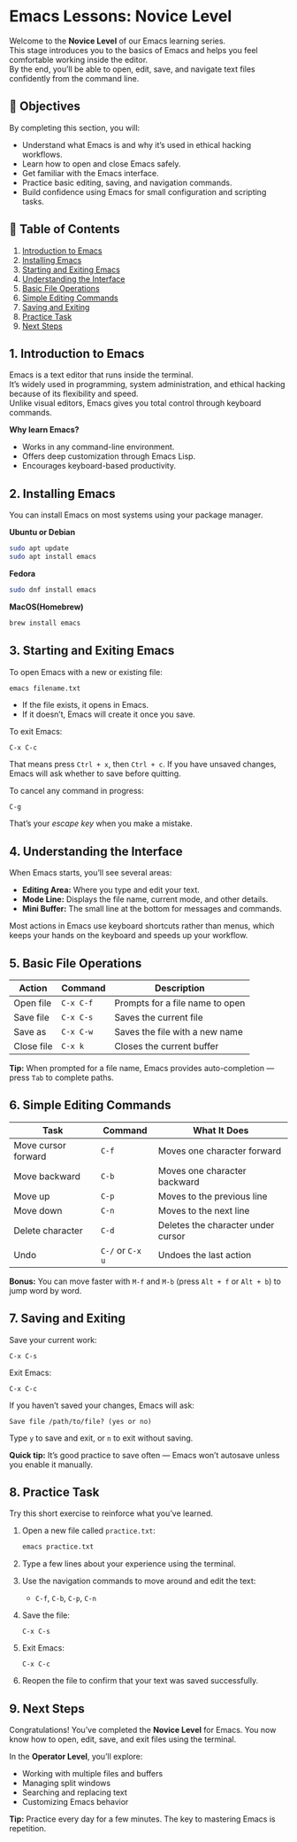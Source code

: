 # Emacs Lessons: Novice Level

Welcome to the **Novice Level** of our Emacs learning series.  
This stage introduces you to the basics of Emacs and helps you feel comfortable working inside the editor.  
By the end, you’ll be able to open, edit, save, and navigate text files confidently from the command line.

## 🎯 Objectives

By completing this section, you will:
- Understand what Emacs is and why it’s used in ethical hacking workflows.  
- Learn how to open and close Emacs safely.  
- Get familiar with the Emacs interface.  
- Practice basic editing, saving, and navigation commands.  
- Build confidence using Emacs for small configuration and scripting tasks.


## 🧭 Table of Contents

1. [Introduction to Emacs](#introduction-to-emacs)  
2. [Installing Emacs](#installing-emacs)  
3. [Starting and Exiting Emacs](#starting-and-exiting-emacs)  
4. [Understanding the Interface](#understanding-the-interface)  
5. [Basic File Operations](#basic-file-operations)  
6. [Simple Editing Commands](#simple-editing-commands)  
7. [Saving and Exiting](#saving-and-exiting)  
8. [Practice Task](#practice-task)  
9. [Next Steps](#next-steps)


## 1. Introduction to Emacs

Emacs is a text editor that runs inside the terminal.  
It’s widely used in programming, system administration, and ethical hacking because of its flexibility and speed.  
Unlike visual editors, Emacs gives you total control through keyboard commands.

**Why learn Emacs?**
- Works in any command-line environment.  
- Offers deep customization through Emacs Lisp.  
- Encourages keyboard-based productivity.


## 2. Installing Emacs

You can install Emacs on most systems using your package manager.

**Ubuntu or Debian**
```bash
sudo apt update
sudo apt install emacs
```

**Fedora**
```bash
sudo dnf install emacs
```

**MacOS(Homebrew)**
```bash
brew install emacs
```


## 3. Starting and Exiting Emacs

To open Emacs with a new or existing file:

```bash
emacs filename.txt
```

* If the file exists, it opens in Emacs.
* If it doesn’t, Emacs will create it once you save.

To exit Emacs:

```text
C-x C-c
```

That means press `Ctrl + x`, then `Ctrl + c`.
If you have unsaved changes, Emacs will ask whether to save before quitting.

To cancel any command in progress:

```text
C-g
```

That’s your *escape key* when you make a mistake.


## 4. Understanding the Interface

When Emacs starts, you’ll see several areas:

* **Editing Area:** Where you type and edit your text.
* **Mode Line:** Displays the file name, current mode, and other details.
* **Mini Buffer:** The small line at the bottom for messages and commands.

Most actions in Emacs use keyboard shortcuts rather than menus, which keeps your hands on the keyboard and speeds up your workflow.


## 5. Basic File Operations

| Action     | Command   | Description                     |
| ---------- | --------- | ------------------------------- |
| Open file  | `C-x C-f` | Prompts for a file name to open |
| Save file  | `C-x C-s` | Saves the current file          |
| Save as    | `C-x C-w` | Saves the file with a new name  |
| Close file | `C-x k`   | Closes the current buffer       |

**Tip:** When prompted for a file name, Emacs provides auto-completion — press `Tab` to complete paths.


## 6. Simple Editing Commands

| Task                | Command          | What It Does                       |
| ------------------- | ---------------- | ---------------------------------- |
| Move cursor forward | `C-f`            | Moves one character forward        |
| Move backward       | `C-b`            | Moves one character backward       |
| Move up             | `C-p`            | Moves to the previous line         |
| Move down           | `C-n`            | Moves to the next line             |
| Delete character    | `C-d`            | Deletes the character under cursor |
| Undo                | `C-/` or `C-x u` | Undoes the last action             |

**Bonus:** You can move faster with `M-f` and `M-b` (press `Alt + f` or `Alt + b`) to jump word by word.


## 7. Saving and Exiting

Save your current work:

```text
C-x C-s
```

Exit Emacs:

```text
C-x C-c
```

If you haven’t saved your changes, Emacs will ask:

```
Save file /path/to/file? (yes or no)
```

Type `y` to save and exit, or `n` to exit without saving.

**Quick tip:** It’s good practice to save often — Emacs won’t autosave unless you enable it manually.


## 8. Practice Task

Try this short exercise to reinforce what you’ve learned.

1. Open a new file called `practice.txt`:

   ```bash
   emacs practice.txt
   ```

2. Type a few lines about your experience using the terminal.

3. Use the navigation commands to move around and edit the text:

   * `C-f`, `C-b`, `C-p`, `C-n`

4. Save the file:

   ```text
   C-x C-s
   ```

5. Exit Emacs:

   ```text
   C-x C-c
   ```

6. Reopen the file to confirm that your text was saved successfully.


## 9. Next Steps

Congratulations! You’ve completed the **Novice Level** for Emacs.
You now know how to open, edit, save, and exit files using the terminal.

In the **Operator Level**, you’ll explore:

* Working with multiple files and buffers
* Managing split windows
* Searching and replacing text
* Customizing Emacs behavior

**Tip:** Practice every day for a few minutes. The key to mastering Emacs is repetition.
